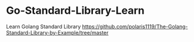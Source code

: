 # Go-Standard-Library-Learn
Learn Golang Standard Library   https://github.com/polaris1119/The-Golang-Standard-Library-by-Example/tree/master
